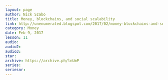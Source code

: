```yaml
---
layout: page
author: Nick Szabo
title: Money, blockchains, and social scalability
link: http://unenumerated.blogspot.com/2017/02/money-blockchains-and-social-scalability.html
category: Money
date: Feb 9, 2017
lesson: 11
audio: 
audio2: 
audio3: 
star: 
archive: https://archive.ph/lnUmP
series: 
seriesnr: 
---
```

